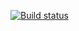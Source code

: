 [![Build status](https://ci.appveyor.com/api/projects/status/djx6kh1vc0bt5ems?svg=true)](https://ci.appveyor.com/project/solarlime/ajs-homework-10-2)
